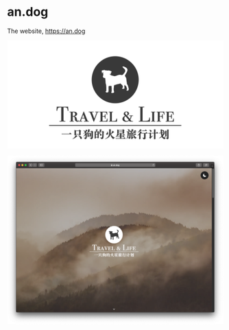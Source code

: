 # an.dog

The website, https://an.dog

![an.dog](res/home/travelDogIconHome.png)

![website](content/20200826/res/img1.png)
